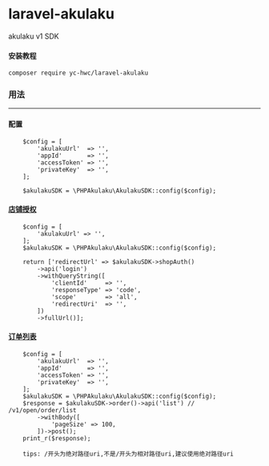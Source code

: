 # laravel-akulaku
akulaku v1 SDK

#### 安装教程
````
composer require yc-hwc/laravel-akulaku
````

### 用法
***

#### 配置
````
    $config = [
        'akulakuUrl'  => '',
        'appId'       => '',
        'accessToken' => '',
        'privateKey'  => '',
    ];
    
    $akulakuSDK = \PHPAkulaku\AkulakuSDK::config($config);
````
#### [店铺授权](https://developer.akulaku.com/documentation?filename=overview%2Fopen-api-authentication.md)
````
    $config = [
        'akulakuUrl' => '',
    ];
    $akulakuSDK = \PHPAkulaku\AkulakuSDK::config($config);

    return ['redirectUrl' => $akulakuSDK->shopAuth()
        ->api('login')
        ->withQueryString([
            'clientId'     => '',
            'responseType' => 'code',
            'scope'        => 'all',
            'redirectUri'  => '',
        ])
        ->fullUrl()];
````
#### [订单列表](https://developer.akulaku.com/documentation?filename=order%2Forder-list.md)
````
    $config = [
        'akulakuUrl'  => '',
        'appId'       => '',
        'accessToken' => '',
        'privateKey'  => '',
    ];
    $akulakuSDK = \PHPAkulaku\AkulakuSDK::config($config);
    $response = $akulakuSDK->order()->api('list') // /v1/open/order/list
        ->withBody([
            'pageSize' => 100,
        ])->post();
    print_r($response);
    
    tips: /开头为绝对路径uri,不是/开头为相对路径uri,建议使用绝对路径uri
````
